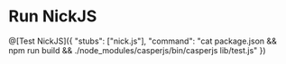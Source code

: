 # Run NickJS

@[Test NickJS]({ "stubs": ["nick.js"], "command": "cat package.json && npm run build && ./node_modules/casperjs/bin/casperjs lib/test.js" })